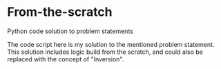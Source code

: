# From-the-scratch
Python code solution to problem statements

The code script here is my solution to the mentioned problem statement.
This solution includes logic build from the scratch, and could also be replaced with the concept of "Inversion".
